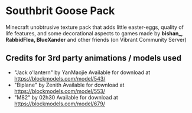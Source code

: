 # Southbrit Goose Pack

Minecraft unobtrusive texture pack that adds little easter-eggs, quality of life features, and some decorational aspects to games made by <b>bishan\_, RabbidFlea, BlueXander</b> and other friends (on Vibrant Community Server)

## Credits for 3rd party animations / models used

- "Jack o'lantern" by YanMaojie
  Available for download at https://blockmodels.com/model/543/
- "Biplane" by Zenith
  Available for download at https://blockmodels.com/model/553/
- "M82" by 02h30
  Available for download at https://blockmodels.com/model/679/
